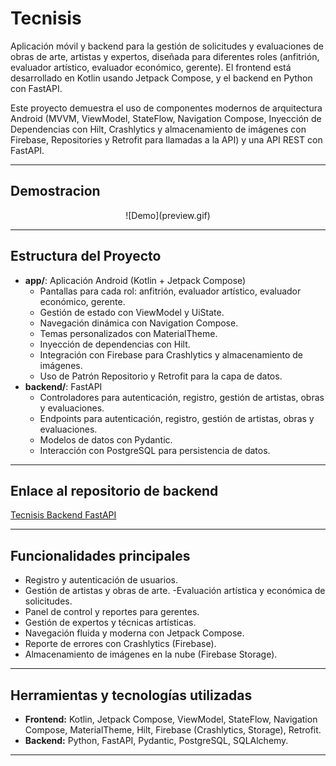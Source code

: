 # Tecnisis

Aplicación móvil y backend para la gestión de solicitudes y evaluaciones de obras de arte, artistas y expertos, diseñada para diferentes roles (anfitrión, evaluador artístico, evaluador económico, gerente). El frontend está desarrollado en Kotlin usando Jetpack Compose, y el backend en Python con FastAPI.

Este proyecto demuestra el uso de componentes modernos de arquitectura Android (MVVM, ViewModel, StateFlow, Navigation Compose, Inyección de Dependencias con Hilt, Crashlytics y almacenamiento de imágenes con Firebase, Repositories y Retrofit para llamadas a la API) y una API REST con FastAPI.

---

## Demostracion

<p align="center">
![Demo](preview.gif)
</p>

---

## Estructura del Proyecto

- **app/**: Aplicación Android (Kotlin + Jetpack Compose)
    - Pantallas para cada rol: anfitrión, evaluador artístico, evaluador económico, gerente.
    - Gestión de estado con ViewModel y UiState.
    - Navegación dinámica con Navigation Compose.
    - Temas personalizados con MaterialTheme.
    - Inyección de dependencias con Hilt.
    - Integración con Firebase para Crashlytics y almacenamiento de imágenes.
    - Uso de Patrón Repositorio y Retrofit para la capa de datos.
- **backend/**: FastAPI
    - Controladores para autenticación, registro, gestión de artistas, obras y evaluaciones.
    - Endpoints para autenticación, registro, gestión de artistas, obras y evaluaciones.
    - Modelos de datos con Pydantic.
    - Interacción con PostgreSQL para persistencia de datos.

---

## Enlace al repositorio de backend

[Tecnisis Backend FastAPI](https://github.com/markoechevarria/Tecnisis-Backend-FastAPI)

---

## Funcionalidades principales

- Registro y autenticación de usuarios.
- Gestión de artistas y obras de arte.
-Evaluación artística y económica de solicitudes.
- Panel de control y reportes para gerentes.
- Gestión de expertos y técnicas artísticas.
- Navegación fluida y moderna con Jetpack Compose.
- Reporte de errores con Crashlytics (Firebase).
- Almacenamiento de imágenes en la nube (Firebase Storage).
---

## Herramientas y tecnologías utilizadas

- **Frontend:** Kotlin, Jetpack Compose, ViewModel, StateFlow, Navigation Compose, MaterialTheme, Hilt, Firebase (Crashlytics, Storage), Retrofit.
- **Backend:** Python, FastAPI, Pydantic, PostgreSQL, SQLAlchemy.

---
